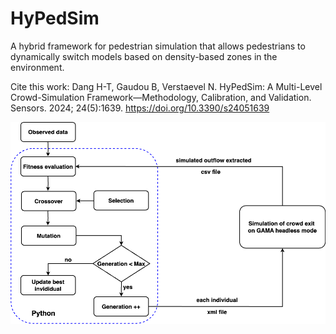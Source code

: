 # HyPedSim
A hybrid framework for pedestrian simulation that allows pedestrians to dynamically switch models based on density-based zones in the environment.

Cite this work: Dang H-T, Gaudou B, Verstaevel N. HyPedSim: A Multi-Level Crowd-Simulation Framework—Methodology, Calibration, and Validation. Sensors. 2024; 24(5):1639. https://doi.org/10.3390/s24051639

![alt text](https://github.com/DangTu97/HyPedSim/blob/master/workflow.png?raw=true)

